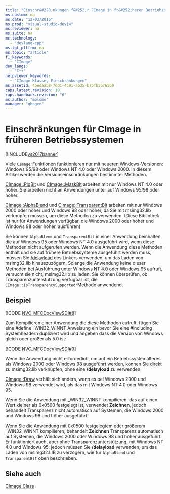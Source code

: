 ```yaml
---
title: "Einschr&#228;nkungen f&#252;r CImage in fr&#252;heren Betriebssystemen"
ms.custom: na
ms.date: "12/03/2016"
ms.prod: "visual-studio-dev14"
ms.reviewer: na
ms.suite: na
ms.technology: 
  - "devlang-cpp"
ms.tgt_pltfrm: na
ms.topic: "article"
f1_keywords: 
  - "CImage"
dev_langs: 
  - "C++"
helpviewer_keywords: 
  - "CImage-Klasse, Einschränkungen"
ms.assetid: 4bedaab8-7dd1-4c91-ab35-b75fb56765b0
caps.latest.revision: 10
caps.handback.revision: "6"
ms.author: "mblome"
manager: "ghogen"
---
```

# Einschr&#228;nkungen f&#252;r CImage in fr&#252;heren Betriebssystemen
[!INCLUDE[vs2017banner](../assembler/inline/includes/vs2017banner.md)]

Viele `CImage`\-Funktionen funktionieren nur mit neueren Windows\-Versionen: Windows 95\/98 oder Windows NT 4.0 oder Windows 2000.  In diesem Artikel werden die Versionseinschränkungen bestimmter Methoden.  
  
 [CImage::PlgBlt](../Topic/CImage::PlgBlt.md) und [CImage::MaskBlt](../Topic/CImage::MaskBlt.md) arbeiten mit nur Windows NT 4.0 oder höher.  Sie arbeiten nicht an Anwendungen unter auf Windows 95\/98 oder höher.  
  
 [CImage::AlphaBlend](../Topic/CImage::AlphaBlend.md) und [CImage::TransparentBlt](../Topic/CImage::TransparentBlt.md) arbeiten mit nur Windows 2000 oder höher und Windows 98 oder höher, da Sie mit msimg32.lib verknüpfen müssen, um diese Methoden zu verwenden. \(Diese Bibliothek ist nur für Anwendungen verfügbar, die Windows 2000 oder höher und Windows 98 oder höher. ausführen\)  
  
 Sie können `AlphaBlend` und `TransparentBlt` in einer Anwendung beinhalten, die auf Windows 95 oder Windows NT 4.0 ausgeführt wird, wenn diese Methoden nicht aufgerufen werden.  Wenn die Anwendung diese Methoden enthält und sie auf frühere Betriebssysteme ausgeführt werden muss, müssen Sie [\/delayload](../build/reference/delayload-delay-load-import.md) des Linkers verwenden, um das Laden von msimg32.lib hinauszuzögern.  Solange die Anwendung keine dieser Methoden bei Ausführung unter Windows NT 4.0 oder Windows 95 aufruft, versucht sie nicht, msimg32.lib zu laden.  Sie können überprüfen, ob Transparenzunterstützung verfügbar ist, die `CImage::IsTransparencySupported`\-Methode anwendend.  
  
## Beispiel  
 [!CODE [NVC_MFCDocViewSDI#8](../CodeSnippet/VS_Snippets_Cpp/NVC_MFCDocViewSDI#8)]  
  
 Zum Kompilieren einer Anwendung die diese Methoden aufruft, fügen Sie eine \#define \_WIN32\_WINNT Anweisung ein bevor Sie eine \#including Systemheadern dupliziert wird und angeben dass die Version von Windows gleich oder größer als 5.0 ist:  
  
 [!CODE [NVC_MFCDocViewSDI#9](../CodeSnippet/VS_Snippets_Cpp/NVC_MFCDocViewSDI#9)]  
  
 Wenn die Anwendung nicht erforderlich, um auf ein Betriebssystemälteres als Windows 2000 oder Windows 98 ausgeführt werden, können Sie direkt zu msimg32.lib verknüpfen, ohne eine **\/delayload** zu verwenden.  
  
 [CImage::Draw](../Topic/CImage::Draw.md) verhält sich anders, wenn es bei Windows 2000 und Windows 98 verwendet wird, als das mit Windows NT 4.0 oder Windows 95.  
  
 Wenn Sie die Anwendung mit \_WIN32\_WINNT kompilieren, das auf einen Wert kleiner als 0x0500 festgelegt ist, verwendet **Zeichnen**, jedoch behandelt Transparenz nicht automatisch auf Systemen, die Windows 2000 und Windows 98 und höher ausgeführt.  
  
 Wenn Sie die Anwendung mit 0x0500 festgelegtem oder größerem \_WIN32\_WINNT kompilieren, behandelt **Zeichnen** Transparenz automatisch auf Systemen, die Windows 2000 oder Windows 98 und höher ausgeführt.  Er funktioniert auch, aber ohne Transparenzunterstützung, mit Windows NT 4.0 und Windows 95; jedoch müssen Sie **\/delayload** verwenden, um das Laden von msimg32.LIB zu verzögern, wie für `AlphaBlend` und `TransparentBlt` oben beschrieben.  
  
## Siehe auch  
 [CImage Class](../atl-mfc-shared/reference/cimage-class.md)